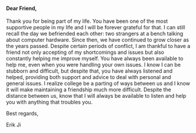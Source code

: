 #### Dear Friend,

Thank you for being part of my life. You have been one of the most supportive people in my life and I will be forever grateful for that. I can still recall the day we befriended each other: two strangers at a bench talking about computer hardware. Since then, we have continued to grow closer as the years passed. Despite certain periods of conflict, I am thankful to have a friend not only accepting of my shortcomings and issues but also constantly helping me improve myself. You have always been available to help me, even when you were handling your own issues. I know I can be stubborn and difficult, but despite that, you have always listened and helped, providing both support and advice to deal with personal and general issues. I realize college be a parting of ways between us and I know it will make maintaining a friendship much more difficult. Despite the distance between us, know that I will always be available to listen and  help you with anything that troubles you.

Best regards,

Erik Ji
